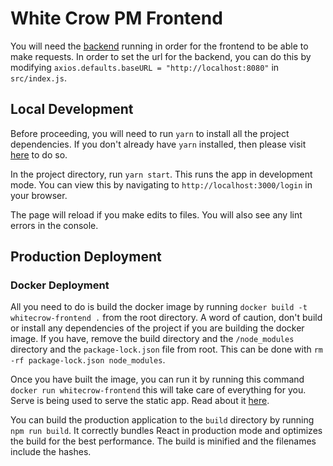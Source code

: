 # White Crow PM Frontend

You will need the [backend](https://bitbucket.org/kali67/whitecrow-backend/src/master) running in order for the frontend to be able
to make requests. In order to set the url for the backend, you can do this by modifying `axios.defaults.baseURL = "http://localhost:8080"` in
`src/index.js`.


## Local Development
Before proceeding, you will need to run `yarn` to install all the project dependencies. If you don't already have `yarn` installed, then please
visit [here](https://yarnpkg.com/lang/en/docs/install/#mac-stable) to do so.

In the project directory, run `yarn start`. This runs the app in development mode. You can view this by navigating to `http://localhost:3000/login`
in your browser.

The page will reload if you make edits to files.
You will also see any lint errors in the console.


## Production Deployment

### Docker Deployment
All you need to do is build the docker image by running `docker build -t whitecrow-frontend .` from the root directory. A word of caution, don't build
or install any dependencies of the project if you are building the docker image. 
If you have, remove the build directory and the `/node_modules` directory and the `package-lock.json` file from root. This can be done with
`rm -rf package-lock.json node_modules`.

Once you have built the image, you can run it by running this command `docker run whitecrow-frontend` this will take care of everything for you. Serve is
being used to serve the static app. Read about it [here](https://www.npmjs.com/package/serve).




You can build the production application to the `build` directory by running `npm run build`. It correctly bundles React in production mode and optimizes the build for the best performance.
The build is minified and the filenames include the hashes. 

